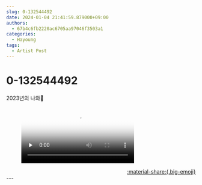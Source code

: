 ```yaml
---
slug: 0-132544492
date: 2024-01-04 21:41:59.879000+09:00
authors:
  - 67b4c6fb2220ac6705aa97046f3503a1
categories:
  - Hayoung
tags:
  - Artist Post
---
```


# 0-132544492

<div class="post-container" markdown="1">
<div class="content-container md-sidebar__scrollwrap" markdown="1">

2023년의 나와🩵

<figure markdown="1">
<video controls="controls" preload="none" poster="/assets/videos/weverse_2-773798-thumb.jpg">
<source src="/assets/videos/weverse_2-773798.mp4#t=1" type="video/mp4">
Your browser does not support the video tag.
</video>
</figure>


</div>
</div>

<div style="text-align: right;" markdown="1">
<a href="https://weverse.io/fromis9/artist/0-132544492" style="text-align: right;">:material-share:{.big-emoji}</a>
</div>
---
